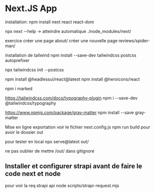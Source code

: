 # Next.JS App

installation: 
npm install next react react-dom

npx next --help -> atteindre automatique ./node_modules/next/

exercice 
créer une page about/
créer une nouvelle page reviews/spider-man/

installation de tailwind 
npm install --save-dev tailwindcss postcss autoprefixer

npx tailwindcss init --postcss

npm install @headlessui/react@latest
npm install @heroicons/react

npm i marked

https://tailwindcss.com/docs/typography-plugin
npm i --save-dev @tailwindcss/typography

https://www.npmjs.com/package/gray-matter
npm install --save gray-matter

Mise en ligne 
exportation voir le fichier next.config.js
npm run build pour avoir le dossier out

pour tester en local 
npx serve@latest out/ 

ne pas oublier de mettre /out/ dans gitignore

## Installer et configurer strapi avant de faire le code next et node

pour voir la req strapi api
node scripts/strapi-request.mjs